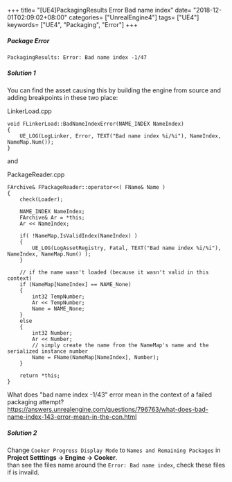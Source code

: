 +++
title= "[UE4]PackagingResults Error Bad name index"
date= "2018-12-01T02:09:02+08:00"
categories= ["UnrealEngine4"]
tags= ["UE4"]
keywords= ["UE4", "Packaging", "Error"]
+++

##### Package Error

    PackagingResults: Error: Bad name index -1/47
    
##### Solution 1
You can find the asset causing this by building the engine from source and adding breakpoints in these two place:
    
LinkerLoad.cpp

    void FLinkerLoad::BadNameIndexError(NAME_INDEX NameIndex)
    {
        UE_LOG(LogLinker, Error, TEXT("Bad name index %i/%i"), NameIndex, NameMap.Num());
    }

and

PackageReader.cpp

    FArchive& FPackageReader::operator<<( FName& Name )
    {
        check(Loader);

        NAME_INDEX NameIndex;
        FArchive& Ar = *this;
        Ar << NameIndex;

        if( !NameMap.IsValidIndex(NameIndex) )
        {
            UE_LOG(LogAssetRegistry, Fatal, TEXT("Bad name index %i/%i"), NameIndex, NameMap.Num() );
        }

        // if the name wasn't loaded (because it wasn't valid in this context)
        if (NameMap[NameIndex] == NAME_None)
        {
            int32 TempNumber;
            Ar << TempNumber;
            Name = NAME_None;
        }
        else
        {
            int32 Number;
            Ar << Number;
            // simply create the name from the NameMap's name and the serialized instance number
            Name = FName(NameMap[NameIndex], Number);
        }

        return *this;
    }

What does "bad name index -1/43" error mean in the context of a failed packaging attempt?
https://answers.unrealengine.com/questions/796763/what-does-bad-name-index-143-error-mean-in-the-con.html

##### Solution 2

Change `Cooker Progress Display Mode` to `Names and Remaining Packages` in **Project Setttings -> Engine -> Cooker**.  
than see the files name around the `Error: Bad name index`, check these files if is invaild.

